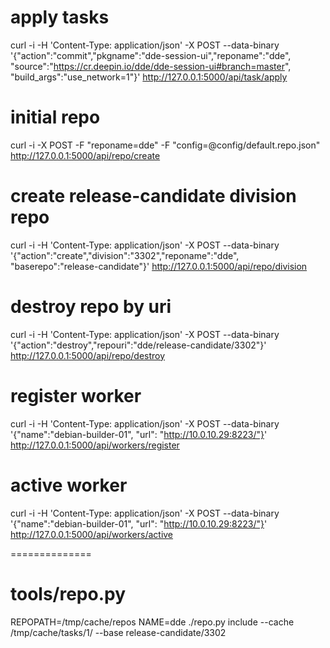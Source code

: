 # apply tasks
curl -i -H 'Content-Type: application/json' -X POST --data-binary '{"action":"commit","pkgname":"dde-session-ui","reponame":"dde", "source":"https://cr.deepin.io/dde/dde-session-ui#branch=master", "build_args":"use_network=1"}' http://127.0.0.1:5000/api/task/apply

# initial repo
curl -i -X POST -F "reponame=dde" -F "config=@config/default.repo.json" http://127.0.0.1:5000/api/repo/create

# create release-candidate division repo
curl -i -H 'Content-Type: application/json' -X POST --data-binary '{"action":"create","division":"3302","reponame":"dde", "baserepo":"release-candidate"}' http://127.0.0.1:5000/api/repo/division

# destroy repo by uri
curl -i -H 'Content-Type: application/json' -X POST --data-binary '{"action":"destroy","repouri":"dde/release-candidate/3302"}' http://127.0.0.1:5000/api/repo/destroy

# register worker
curl -i -H 'Content-Type: application/json' -X POST --data-binary '{"name":"debian-builder-01", "url": "http://10.0.10.29:8223/"}' http://127.0.0.1:5000/api/workers/register

# active worker
curl -i -H 'Content-Type: application/json' -X POST --data-binary '{"name":"debian-builder-01", "url": "http://10.0.10.29:8223/"}' http://127.0.0.1:5000/api/workers/active

==============
# tools/repo.py
REPOPATH=/tmp/cache/repos NAME=dde ./repo.py include --cache /tmp/cache/tasks/1/ --base release-candidate/3302
